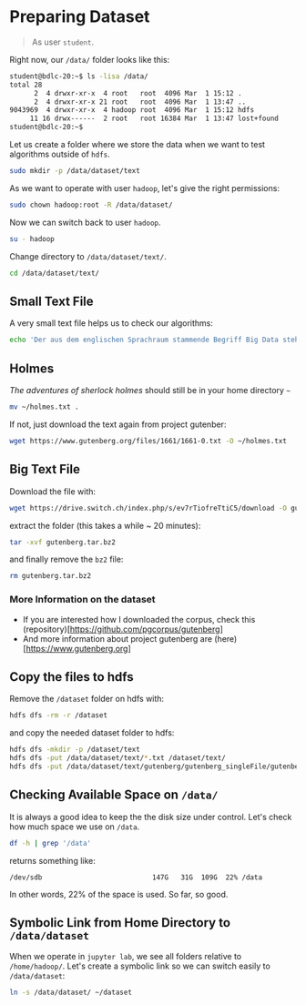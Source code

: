 # Preparing Dataset

> As user `student`.

Right now, our `/data/` folder looks like this:

```bash
student@bdlc-20:~$ ls -lisa /data/
total 28
      2  4 drwxr-xr-x  4 root   root  4096 Mar  1 15:12 .
      2  4 drwxr-xr-x 21 root   root  4096 Mar  1 13:47 ..
9043969  4 drwxr-xr-x  4 hadoop root  4096 Mar  1 15:12 hdfs
     11 16 drwx------  2 root   root 16384 Mar  1 13:47 lost+found
student@bdlc-20:~$
```

Let us create a folder where we store the data when we want to test algorithms outside of `hdfs`.

```bash
sudo mkdir -p /data/dataset/text
```

As we want to operate with user `hadoop`, let's give the right permissions:

```bash
sudo chown hadoop:root -R /data/dataset/
```

Now we can switch back to user `hadoop`.

```bash
su - hadoop
```

Change directory to `/data/dataset/text/`.

```bash
cd /data/dataset/text/
```

## Small Text File

A very small text file helps us to check our algorithms:

```bash
echo 'Der aus dem englischen Sprachraum stammende Begriff Big Data steht in engem Zusammenhang mit dem umfassenden Prozess der Datafizierung und bezeichnet Datenmengen, welche beispielsweise zu gross, zu komplex, zu schnelllebig oder zu schwach strukturiert sind, um sie mit manuellen und herkömmlichen Methoden der Datenverarbeitung auszuwerten.' >> small.txt
```

## Holmes

*The adventures of sherlock holmes* should still be in your home directory `~`

```bash
mv ~/holmes.txt .
```

If not, just download the text again from project gutenber:

```bash
wget https://www.gutenberg.org/files/1661/1661-0.txt -O ~/holmes.txt
```

## Big Text File

Download the file with:

```bash
wget https://drive.switch.ch/index.php/s/ev7rTiofreTtiC5/download -O gutenberg.tar.bz2
```

extract the folder (this takes a while ~ 20 minutes):

```bash
tar -xvf gutenberg.tar.bz2
```

and finally remove the `bz2` file:

```bash
rm gutenberg.tar.bz2
```

### More Information on the dataset

- If you are interested how I downloaded the corpus, check this (repository)[https://github.com/pgcorpus/gutenberg]
- And more information about project gutenberg are (here)[https://www.gutenberg.org]


## Copy the files to hdfs

Remove the `/dataset` folder on hdfs with:

```bash
hdfs dfs -rm -r /dataset
```

and copy the needed dataset folder to hdfs:

```bash
hdfs dfs -mkdir -p /dataset/text
hdfs dfs -put /data/dataset/text/*.txt /dataset/text/
hdfs dfs -put /data/dataset/text/gutenberg/gutenberg_singleFile/gutenberg_all.txt /dataset/text/
```

## Checking Available Space on `/data/`

It is always a good idea to keep the the disk size under control.
Let's check how much space we use on `/data`.

```bash
df -h | grep '/data'
```

returns something like:

```text
/dev/sdb                           147G   31G  109G  22% /data
```

In other words, 22% of the space is used. So far, so good.

## Symbolic Link from Home Directory to `/data/dataset`

When we operate in `jupyter lab`, we see all folders relative to `/home/hadoop/`. Let's create a symbolic link so we can switch easily to `/data/dataset`:

```bash
ln -s /data/dataset/ ~/dataset
```
